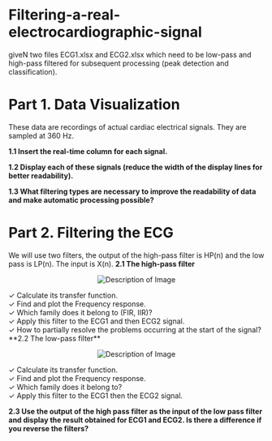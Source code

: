 # Filtering-a-real-electrocardiographic-signal
 giveN two files ECG1.xlsx and ECG2.xlsx which need to be low-pass and high-pass 
filtered for subsequent processing (peak detection and classification).
# Part 1. Data Visualization 
These data are recordings of actual cardiac electrical signals. They are sampled at 360 Hz.  

**1.1 Insert the real-time column for each signal.**

**1.2 Display each of these signals (reduce the width of the display lines for better readability).**  

**1.3 What filtering types are necessary to improve the readability of data and make automatic processing possible?**  

# Part 2. Filtering the ECG 
We will use two filters, the output of the high-pass filter is HP(n)
and the low pass is LP(n). The input is X(n).
**2.1 The high-pass filter**
<p align="center">
  <img src="https://github.com/user-attachments/assets/8739eb03-7ae3-40d4-becf-edc4bd5256e4" alt="Description of Image">
</p>
✓ Calculate its transfer function.<br>
✓ Find and plot the Frequency response.<br>
✓ Which family does it belong to (FIR, IIR)?<br>
✓ Apply this filter to the ECG1 and then ECG2 signal.<br>
✓ How to partially resolve the problems occurring at the start of the signal?<br>
**2.2 The low-pass filter**<br>
<p align="center">
  <img src="https://github.com/user-attachments/assets/87ecc914-36fb-492c-b520-df3d34857be6" alt="Description of Image">
</p>

✓ Calculate its transfer function.<br>
✓ Find and plot the Frequency response.<br>
✓ Which family does it belong to?<br>
✓ Apply this filter to the ECG1 then the ECG2 signal.<br>

**2.3 Use the output of the high pass filter as the input of the low pass filter and display the 
result obtained for ECG1 and ECG2. Is there a difference if you reverse the filters?**
